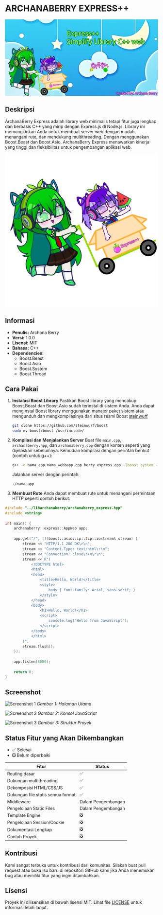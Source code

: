 # ARCHANABERRY EXPRESS++

![Archana Berry Express++](archanaberry/banner.png)

## Deskripsi
ArchanaBerry Express adalah library web minimalis tetapi fitur juga lengkap dan berbasis C++ yang mirip dengan Express.js di Node.js. Library ini memungkinkan Anda untuk membuat server web dengan mudah, menangani rute, dan mendukung multithreading. Dengan menggunakan Boost.Beast dan Boost.Asio, ArchanaBerry Express menawarkan kinerja yang tinggi dan fleksibilitas untuk pengembangan aplikasi web.

![Archana Berry dan Archie Wheatgrace](archanaberry/berryexpress.png)

## Informasi
- **Penulis:** Archana Berry
- **Versi:** 1.0.0
- **Lisensi:** MIT
- **Bahasa:** C++
- **Dependencies:**
  - Boost.Beast
  - Boost.Asio
  - Boost.System
  - Boost.Thread

## Cara Pakai
1. **Instalasi Boost Library**
   Pastikan Boost library yang mencakup Boost.Beast dan Boost.Asio sudah terinstal di sistem Anda. Anda dapat menginstal Boost library menggunakan manajer paket sistem atau mengunduh dan mengkompilasinya dari situs resmi Boost [steinwurf](https://github.com/steinwurf/boost)

   ```bash
   git clone https://github.com/steinwurf/boost
   sudo mv boost/boost /usr/include/
   ```

3. **Kompilasi dan Menjalankan Server**
   Buat file `main.cpp`, `archanaberry.hpp`, dan `archanaberry.cpp` dengan konten seperti yang dijelaskan sebelumnya. Kemudian kompilasi dengan perintah berikut (contoh untuk g++):

   ```bash
   g++ -o nama_app nama_webbapp.cpp berry_express.cpp -lboost_system -lboost_thread -lpthread
   ```

   Jalankan server dengan perintah:

   ```bash
   ./nama_app
   ```

4. **Membuat Rute**
   Anda dapat membuat rute untuk menangani permintaan HTTP seperti contoh berikut:

```cpp
#include "../libarchanaberry/archanaberry_express.hpp"
#include <string>

int main() {
    archanaberry::express::AppWeb app;

    app.get("/", [](boost::asio::ip::tcp::iostream& stream) {
        stream << "HTTP/1.1 200 OK\r\n";
        stream << "Content-Type: text/html\r\n";
        stream << "Connection: close\r\n\r\n";
        stream << R"(
            <!DOCTYPE html>
            <html>
            <head>
                <title>Hello, World!</title>
                <style>
                    body { font-family: Arial, sans-serif; }
                </style>
            </head>
            <body>
                <h1>Hello, World!</h1>
                <script>
                    console.log('Hello from JavaScript');
                </script>
            </body>
            </html>
        )";
        stream.flush();
    });

    app.listen(8080);

    return 0;
}
```

## Screenshot
![Screenshot 1](https://via.placeholder.com/800x400.png?text=Screenshot+1)
*Gambar 1: Halaman Utama*

![Screenshot 2](https://via.placeholder.com/800x400.png?text=Screenshot+2)
*Gambar 2: Konsol JavaScript*

![Screenshot 3](https://via.placeholder.com/800x400.png?text=Screenshot+3)
*Gambar 3: Struktur Proyek*

## Status Fitur yang Akan Dikembangkan

* ✅ Selesai
* ❎ Belum diperbaiki

| Fitur                      | Status          |
|----------------------------|-----------------|
| Routing dasar              | ✅ |
| Dukungan multithreading    | ✅ |
| Dekomposisi HTML/CSS/JS    | ✅ |
| Dukungan file statis semua format | ✅ |
| Middleware                 | Dalam Pengembangan |
| Pengelolaan Static Files   | Dalam Pengembangan |
| Template Engine            | ❎ |
| Pengelolaan Session/Cookie | ❎ |
| Dokumentasi Lengkap        | ❎ |
| Contoh Proyek              | ❎ |

## Kontribusi
Kami sangat terbuka untuk kontribusi dari komunitas. Silakan buat pull request atau buka isu baru di repositori GitHub kami jika Anda menemukan bug atau memiliki fitur yang ingin ditambahkan.

## Lisensi
Proyek ini dilisensikan di bawah lisensi MIT. Lihat file [LICENSE](LICENSE) untuk informasi lebih lanjut.
